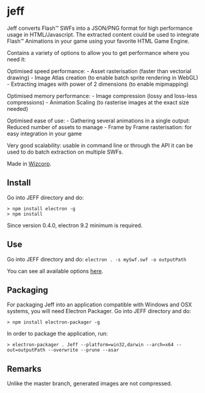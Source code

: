 # jeff

Jeff converts Flash™ SWFs into a JSON/PNG format for high performance usage in HTML/Javascript.
The extracted content could be used to integrate Flash™ Animations in your game using your favorite HTML Game Engine.

Contains a variety of options to allow you to get performance where you need it:

Optimised speed performance:
	- Asset rasterisation (faster than vectorial drawing)
	- Image Atlas creation (to enable batch sprite rendering in WebGL)
	- Extracting images with power of 2 dimensions (to enable mipmapping)

Optimised memory performance:
	- Image compression (lossy and loss-less compressions)
	- Animation Scaling (to rasterise images at the exact size needed)

Optimised ease of use:
	- Gathering several animations in a single output: Reduced number of assets to manage
	- Frame by Frame rasterisation: for easy integration in your game

Very good scalability: usable in command line or through the API it can be used to do batch extraction on multiple SWFs.

Made in [Wizcorp](http://www.wizcorp.jp).

## Install
Go into JEFF directory and do:

```
> npm install electron -g
> npm install
```

Since version 0.4.0, electron  9.2 minimum is required.

## Use
Go into JEFF directory and do:
	`electron . -s mySwf.swf -o outputPath`

You can see all available options [here](https://github.com/Wizcorp/Jeff/blob/electron/bin/jeff).

## Packaging
For packaging Jeff into an application compatible with Windows and OSX systems, you will need Electron Packager.
Go into JEFF directory and do:

```
> npm install electron-packager -g
```

In order to package the application, run:

```
> electron-packager . Jeff --platform=win32,darwin --arch=x64 --out=outputPath --overwrite --prune --asar
```

## Remarks
Unlike the master branch, generated images are not compressed.
